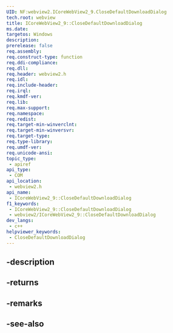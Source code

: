 ```yaml
---
UID: NF:webview2.ICoreWebView2_9.CloseDefaultDownloadDialog
tech.root: webview
title: ICoreWebView2_9::CloseDefaultDownloadDialog
ms.date: 
targetos: Windows
description: 
prerelease: false
req.assembly: 
req.construct-type: function
req.ddi-compliance: 
req.dll: 
req.header: webview2.h
req.idl: 
req.include-header: 
req.irql: 
req.kmdf-ver: 
req.lib: 
req.max-support: 
req.namespace: 
req.redist: 
req.target-min-winverclnt: 
req.target-min-winversvr: 
req.target-type: 
req.type-library: 
req.umdf-ver: 
req.unicode-ansi: 
topic_type:
 - apiref
api_type:
 - COM
api_location:
 - webview2.h
api_name:
 - ICoreWebView2_9::CloseDefaultDownloadDialog
f1_keywords:
 - ICoreWebView2_9::CloseDefaultDownloadDialog
 - webview2/ICoreWebView2_9::CloseDefaultDownloadDialog
dev_langs:
 - c++
helpviewer_keywords:
 - CloseDefaultDownloadDialog
---
```


## -description

## -returns

## -remarks

## -see-also

